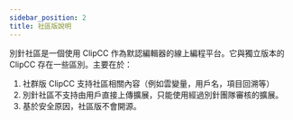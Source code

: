 ```yaml
---
sidebar_position: 2
title: 社區版說明
---
```

別針社區是一個使用 ClipCC 作為默認編輯器的線上編程平台。它與獨立版本的 ClipCC 存在一些區別。主要在於：
1. 社群版 ClipCC 支持社區相關內容（例如雲變量，用戶名，項目回溯等）
2. 別針社區不支持由用戶直接上傳擴展，只能使用經過別針團隊審核的擴展。
3. 基於安全原因，社區版不會開源。